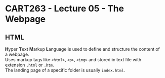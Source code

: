 # CART263 - Lecture 05 - The Webpage

## HTML
**H**yper **T**ext **M**arkup **L**anguage is used to define and structure the content of a webpage.</br>
Uses markup tags like `<html>`, `<p>`, `<img>` and stored in text file with extension `.html` or `.htm`.<br>
The landing page of a specific folder is usually `index.html`.
